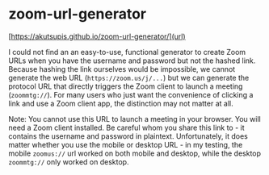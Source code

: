 # zoom-url-generator

[https://akutsupis.github.io/zoom-url-generator/](url)

I could not find an an easy-to-use, functional generator to create Zoom URLs when you have the username and password but not the hashed link. Because hashing the link ourselves would be impossible, we cannot generate the web URL (```https://zoom.us/j/...```) but we can generate the protocol URL that directly triggers the Zoom client to launch a meeting (```zoommtg://```). For many users who just want the convenience of clicking a link and use a Zoom client app, the distinction may not matter at all.

Note: You cannot use this URL to launch a meeting in your browser. You will need a Zoom client installed. 
Be careful whom you share this link to - it contains the username and password in plaintext.
Unfortunately, it does matter whether you use the mobile or desktop URL - in my testing, the mobile ```zoomus://``` url worked on both mobile and desktop, while the desktop ```zoommtg://``` only worked on desktop.
